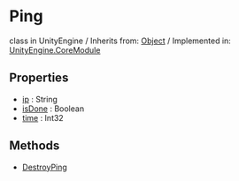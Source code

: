 # Ping
class in UnityEngine
 / Inherits from: <a href="https://docs.unity3d.com/6000.0/Documentation/ScriptReference/Object.html" target="_blank">Object</a> / Implemented in: <a href="https://docs.unity3d.com/6000.0/Documentation/ScriptReference/UnityEngine.CoreModule.html" target="_blank">UnityEngine.CoreModule</a>
## Properties
- <a href="https://docs.unity3d.com/6000.0/Documentation/ScriptReference/Ping-ip.html" target="_blank">ip</a> : String
- <a href="https://docs.unity3d.com/6000.0/Documentation/ScriptReference/Ping-isDone.html" target="_blank">isDone</a> : Boolean
- <a href="https://docs.unity3d.com/6000.0/Documentation/ScriptReference/Ping-time.html" target="_blank">time</a> : Int32
## Methods
- <a href="https://docs.unity3d.com/6000.0/Documentation/ScriptReference/Ping.DestroyPing.html" target="_blank">DestroyPing</a>
